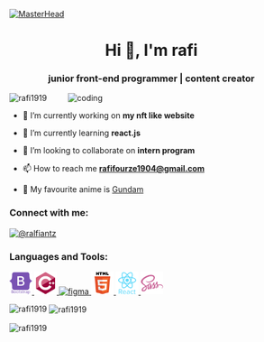 [![MasterHead](https://i.gifer.com/E8mi.gif)](https://rafi1919.io)
<h1 align="center">Hi 👋, I'm rafi</h1>
<h3 align="center">junior front-end programmer | content creator</h3>
<img align="right" alt="coding" width="400" src="https://c.tenor.com/N7YUZCqA1e0AAAAC/barbatos-gundam.gif">

<p align="left"> <img src="https://komarev.com/ghpvc/?username=rafi1919&label=Profile%20views&color=0e75b6&style=flat" alt="rafi1919" /> </p>

- 🔭 I’m currently working on **my nft like website**

- 🌱 I’m currently learning **react.js**

- 👯 I’m looking to collaborate on **intern program**

- 📫 How to reach me **rafifourze1904@gmail.com**

- 📄 My favourite anime is [Gundam](Gundam)

<h3 align="left">Connect with me:</h3>
<p align="left">
<a href="https://instagram.com/@ralfiantz" target="blank"><img align="center" src="https://raw.githubusercontent.com/rahuldkjain/github-profile-readme-generator/master/src/images/icons/Social/instagram.svg" alt="@ralfiantz" height="30" width="40" /></a>
</p>

<h3 align="left">Languages and Tools:</h3>
<p align="left"> <a href="https://getbootstrap.com" target="_blank" rel="noreferrer"> <img src="https://raw.githubusercontent.com/devicons/devicon/master/icons/bootstrap/bootstrap-plain-wordmark.svg" alt="bootstrap" width="40" height="40"/> </a> <a href="https://www.w3schools.com/cpp/" target="_blank" rel="noreferrer"> <img src="https://raw.githubusercontent.com/devicons/devicon/master/icons/cplusplus/cplusplus-original.svg" alt="cplusplus" width="40" height="40"/> </a> <a href="https://www.figma.com/" target="_blank" rel="noreferrer"> <img src="https://www.vectorlogo.zone/logos/figma/figma-icon.svg" alt="figma" width="40" height="40"/> </a> <a href="https://www.w3.org/html/" target="_blank" rel="noreferrer"> <img src="https://raw.githubusercontent.com/devicons/devicon/master/icons/html5/html5-original-wordmark.svg" alt="html5" width="40" height="40"/> </a> <a href="https://reactjs.org/" target="_blank" rel="noreferrer"> <img src="https://raw.githubusercontent.com/devicons/devicon/master/icons/react/react-original-wordmark.svg" alt="react" width="40" height="40"/> </a> <a href="https://sass-lang.com" target="_blank" rel="noreferrer"> <img src="https://raw.githubusercontent.com/devicons/devicon/master/icons/sass/sass-original.svg" alt="sass" width="40" height="40"/> </a> </p>

<p><img align="left" src="https://github-readme-stats.vercel.app/api/top-langs?username=rafi1919&show_icons=true&locale=en&layout=compact" alt="rafi1919" /></p>

<p>&nbsp;<img align="center" src="https://github-readme-stats.vercel.app/api?username=rafi1919&show_icons=true&locale=en" alt="rafi1919" /></p>

<p><img align="center" src="https://github-readme-streak-stats.herokuapp.com/?user=rafi1919&" alt="rafi1919" /></p>
